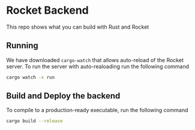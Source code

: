 # Rocket Backend

This repo shows what you can build with Rust and Rocket

## Running

We have downloaded `cargo-watch` that allows auto-reload of the Rocket server. To run the server with auto-realoading run the following command

```Bash
cargo watch -x run
```

## Build and Deploy the backend

To compile to a production-ready executable, run the following command

```Bash
cargo build --release
```
